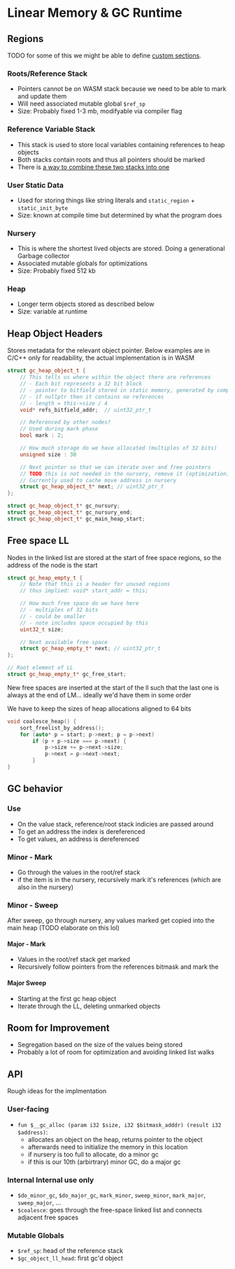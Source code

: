 # Linear Memory & GC Runtime
## Regions
TODO for some of this we might be able to define [custom sections](https://developer.mozilla.org/en-US/docs/Web/JavaScript/Reference/Global_Objects/WebAssembly/Module/customSections).

### Roots/Reference Stack
- Pointers cannot be on WASM stack because we need to be able to mark and update them
- Will need associated mutable global `$ref_sp`
- Size: Probably fixed 1-3 mb, modifyable via compiler flag
### Reference Variable Stack
- This stack is used to store local variables containing references to heap objects
- Both stacks contain roots and thus all pointers should be marked
- There is [a way to combine these two stacks into one](../brainstorm/ref_stack_vars.md)

### User Static Data
- Used for storing things like string literals and `static_region` + `static_init_byte`
- Size: known at compile time but determined by what the program does

### Nursery
- This is where the shortest lived objects are stored. Doing a generational Garbage collector
- Associated mutable globals for optimizations
- Size: Probably fixed 512 kb

### Heap
- Longer term objects stored as described below
- Size: variable at runtime

## Heap Object Headers
Stores metadata for the relevant object pointer. Below examples are in C/C++ only for readability, the actual implementation is in WASM
```cpp
struct gc_heap_object_t {
    // This tells us where within the object there are references
    // - Each bit represents a 32 bit block
    // - pointer to bitfield stored in static memory, generated by compiler
    // - if nullptr then it contains no references
    // - length = this->size / 4
    void* refs_bitfield_addr;  // uint32_ptr_t

    // Referenced by other nodes?
    // Used during mark phase
    bool mark : 2;

    // How much storage do we have allocated (multiples of 32 bits)
    unsigned size : 30

    // Next pointer so that we can iterate over and free pointers
    // TODO this is not needed in the nursery, remove it (optimization)
    // Currently used to cache move address in nursery
    struct gc_heap_object_t* next; // uint32_ptr_t
};

struct gc_heap_object_t* gc_nursury;
struct gc_heap_object_t* gc_nursury_end;
struct gc_heap_object_t* gc_main_heap_start;
```

## Free space LL
Nodes in the linked list are stored at the start of free space regions, so the address of the node is the start
```cpp
struct gc_heap_empty_t {
    // Note that this is a header for unused regions
    // thus implied: void* start_addr = this;

    // How much free space do we have here
    // - multiples of 32 bits
    // - could be smaller
    // - note includes space occupied by this
    uint32_t size;

    // Next available free space
    struct gc_heap_empty_t* next; // uint32_ptr_t
};

// Root element of LL
struct gc_heap_empty_t* gc_free_start;
```

New free spaces are inserted at the start of the ll such that the last one is always at the end of LM... ideally we'd have them in some order

We have to keep the sizes of heap allocations aligned to 64 bits

```C++
void coalesce_heap() {
    sort_freelist_by_address();
    for (auto* p = start; p->next; p = p->next)
        if (p + p->size === p->next) {
            p->size += p->next->size;
            p->next = p->next->next;
        }
}
```

## GC behavior
### Use
- On the value stack, reference/root stack indicies are passed around
- To get an address the index is dereferenced
- To get values, an address is dereferenced

### Minor - Mark
- Go through the values in the root/ref stack
- if the item is in the nursery, recursively mark it's references (which are also in the nursery)

### Minor - Sweep
After sweep, go through nursery, any values marked get copied into the main heap (TODO elaborate on this lol)

#### Major - Mark
- Values in the root/ref stack get marked
- Recursively follow pointers from the references bitmask and mark the

#### Major Sweep
- Starting at the first gc heap object
- Iterate through the LL, deleting unmarked objects

## Room for Improvement
- Segregation based on the size of the values being stored
- Probably a lot of room for optimization and avoiding linked list walks

## API
Rough ideas for the implmentation
### User-facing
- `fun $__gc_alloc (param i32 $size, i32 $bitmask_adddr) (result i32 $address)`:
    - allocates an object on the heap, returns pointer to the object
    - afterwards need to initialize the memory in this location
    - if nursery is too full to allocate, do a minor gc
    - if this is our 10th (arbirtrary) minor GC, do a major gc

### Internal Internal use only
- `$do_minor_gc`, `$do_major_gc`, `mark_minor`, `sweep_minor`, `mark_major`, `sweep_major`, ...
- `$coalesce`: goes through the free-space linked list and connects adjacent free spaces

### Mutable Globals
- `$ref_sp`: head of the reference stack
- `$gc_object_ll_head`: first gc'd object